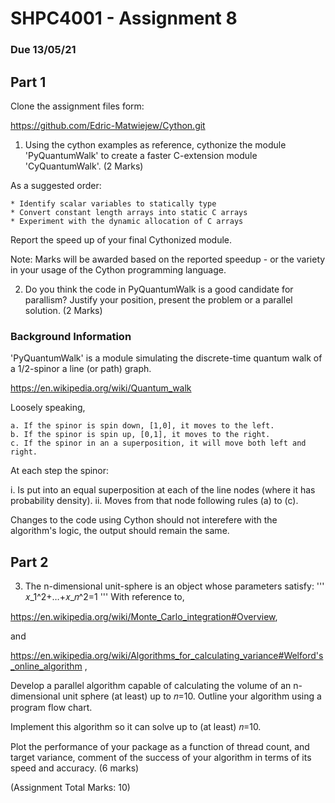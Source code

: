 # SHPC4001 - Assignment 8
### Due 13/05/21 ###
## Part 1

Clone the assignment files form:

https://github.com/Edric-Matwiejew/Cython.git

1. Using the cython examples as reference, cythonize the module 'PyQuantumWalk' to create a faster C-extension module 'CyQuantumWalk'. (2 Marks)

As a suggested order:

	* Identify scalar variables to statically type
	* Convert constant length arrays into static C arrays
	* Experiment with the dynamic allocation of C arrays

Report the speed up of your final Cythonized module. 

Note: Marks will be awarded based on the reported speedup - or the variety in your usage of the Cython programming language.

2. Do you think the code in PyQuantumWalk is a good candidate for parallism? Justify your position, present the problem or a parallel solution. (2 Marks)

### Background Information ####

'PyQuantumWalk' is a module simulating the discrete-time quantum walk of a 1/2-spinor a line (or path) graph.

https://en.wikipedia.org/wiki/Quantum_walk

Loosely speaking, 

    a. If the spinor is spin down, [1,0], it moves to the left. 
    b. If the spinor is spin up, [0,1], it moves to the right.
    c. If the spinor in an a superposition, it will move both left and right.

At each step the spinor:

i. Is put into an equal superposition at each of the line nodes (where it has probability density).
ii. Moves from that node following rules (a) to (c).

Changes to the code using Cython should not interefere with the algorithm's logic, the output should remain the same.

## Part 2

3. The n-dimensional unit-sphere is an object whose parameters satisfy:
    '''
    𝑥_1^2+…+𝑥_𝑛^2=1
    '''
With reference to,

https://en.wikipedia.org/wiki/Monte_Carlo_integration#Overview,

and 

https://en.wikipedia.org/wiki/Algorithms_for_calculating_variance#Welford's_online_algorithm ,

Develop a parallel algorithm capable of calculating the volume of an n-dimensional unit sphere (at least) up to 𝑛=10. Outline your algorithm using a  program flow chart.

Implement this algorithm so it can solve up to (at least) 𝑛=10.

Plot the performance of your package as a function of thread count, and target variance, comment of the success of your algorithm in terms of its speed and accuracy.
(6 marks)

(Assignment Total Marks: 10)
